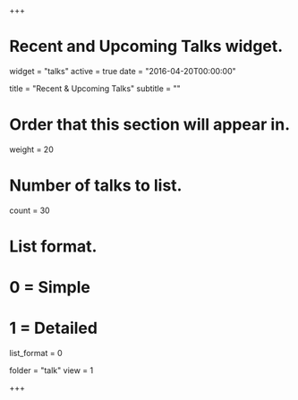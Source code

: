 +++
# Recent and Upcoming Talks widget.
widget = "talks"
active = true
date = "2016-04-20T00:00:00"

title = "Recent & Upcoming Talks"
subtitle = ""

# Order that this section will appear in.
weight = 20

# Number of talks to list.
count = 30

# List format.
#   0 = Simple
#   1 = Detailed
list_format = 0

folder = "talk"
view = 1

+++

